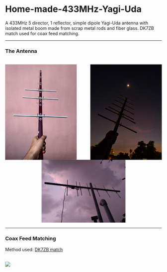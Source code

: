 # Home-made-433MHz-Yagi-Uda
A 433MHz 5 director, 1 reflector, simple dipole Yagi-Uda antenna with isolated metal boom made from scrap metal rods and fiber glass. DK7ZB match used for coax feed matching.

---

### The Antenna

<br>

<img align="left" width="230" src="https://github.com/MonkHelios/Home-made-433MHz-Yagi-Uda/blob/main/Images/IMG_20210515_181915.jpg">

<img align="right" width="230" src="https://github.com/MonkHelios/Home-made-433MHz-Yagi-Uda/blob/main/Images/IMG_20210517_185100-01(1).jpg">

<p align="center">
  <img width="270" src="https://github.com/MonkHelios/Home-made-433MHz-Yagi-Uda/blob/main/Images/IMG_20210522_182919.jpg">
</p>

---

### Coax Feed Matching

Method used: [DK7ZB match](https://www.qsl.net/dk7zb/dk7zb-match.htm)

<br>

<img align="left" width="270" src="https://www.qsl.net/dk7zb/DK7ZB-Match/DK7ZB-Match-engl.gif">
